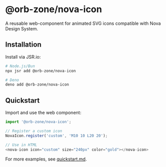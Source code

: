 # @orb-zone/nova-icon

A reusable web-component for animated SVG icons compatible with Nova Design System.

## Installation

Install via JSR.io:

```bash
# Node.js/Bun
npx jsr add @orb-zone/nova-icon

# Deno
deno add @orb-zone/nova-icon
```

## Quickstart

Import and use the web component:

```typescript
import '@orb-zone/nova-icon';

// Register a custom icon
NovaIcon.register('custom', 'M10 10 L20 20');

// Use in HTML
<nova-icon icon="custom" size="240px" color="gold"></nova-icon>
```

For more examples, see [quickstart.md](specs/001-package-setup/quickstart.md).
